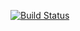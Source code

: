[![Build Status](https://travis-ci.org/johnpooch/rules_of_the_game.svg)](https://travis-ci.org/johnpooch/rules_of_the_game)
